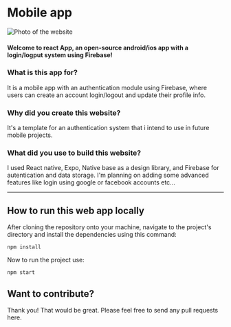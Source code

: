 # Mobile app

![Photo of the website](/assets/react-native.gif)


#### Welcome to react App, an open-source android/ios app with a login/logput system using Firebase!

### What is this app for?
It is a mobile app with an authentication module using Firebase, where users can create an account login/logout and update their profile info.

### Why did you create this website?
It's a template for an authentication system that i intend to use in future mobile projects.

### What did you use to build this website?
I used React native, Expo, Native base as a design library, and Firebase for autentication and data storage. I'm planning on adding some advanced features like login using google or facebook accounts etc...

---

## How to run this web app locally

After cloning the repository onto your machine, navigate to the project's directory and install the dependencies using this command: 
```console
npm install
```
Now to run the project use:

```console
npm start
```

## Want to contribute?

Thank you! That would be great. Please feel free to send any pull requests here.
